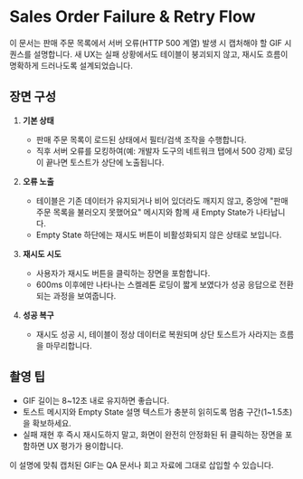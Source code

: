# Sales Order Failure & Retry Flow

이 문서는 판매 주문 목록에서 서버 오류(HTTP 500 계열) 발생 시 캡처해야 할 GIF 시퀀스를 설명합니다. 새 UX는 실패 상황에서도 테이블이 붕괴되지 않고, 재시도 흐름이 명확하게 드러나도록 설계되었습니다.

## 장면 구성

1. **기본 상태**
   - 판매 주문 목록이 로드된 상태에서 필터/검색 조작을 수행합니다.
   - 직후 서버 오류를 모킹하여(예: 개발자 도구의 네트워크 탭에서 500 강제) 로딩이 끝나면 토스트가 상단에 노출됩니다.

2. **오류 노출**
   - 테이블은 기존 데이터가 유지되거나 비어 있더라도 깨지지 않고, 중앙에 "판매 주문 목록을 불러오지 못했어요" 메시지와 함께 새 Empty State가 나타납니다.
   - Empty State 하단에는 재시도 버튼이 비활성화되지 않은 상태로 보입니다.

3. **재시도 시도**
   - 사용자가 재시도 버튼을 클릭하는 장면을 포함합니다.
   - 600ms 이후에만 나타나는 스켈레톤 로딩이 짧게 보였다가 성공 응답으로 전환되는 과정을 보여줍니다.

4. **성공 복구**
   - 재시도 성공 시, 테이블이 정상 데이터로 복원되며 상단 토스트가 사라지는 흐름을 마무리합니다.

## 촬영 팁

- GIF 길이는 8~12초 내로 유지하면 좋습니다.
- 토스트 메시지와 Empty State 설명 텍스트가 충분히 읽히도록 멈춤 구간(1~1.5초)을 확보하세요.
- 실패 재현 후 즉시 재시도하지 말고, 화면이 완전히 안정화된 뒤 클릭하는 장면을 포함하면 UX 평가가 용이합니다.

이 설명에 맞춰 캡처된 GIF는 QA 문서나 회고 자료에 그대로 삽입할 수 있습니다.
